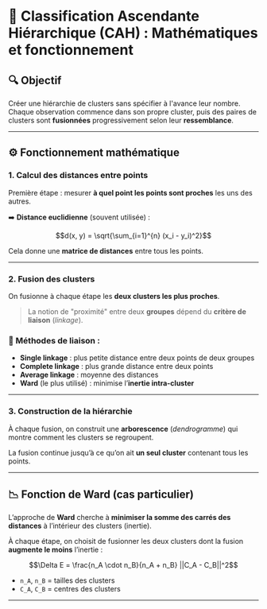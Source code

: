 # 🧠 Classification Ascendante Hiérarchique (CAH) : Mathématiques et fonctionnement

## 🔍 Objectif

Créer une hiérarchie de clusters sans spécifier à l'avance leur nombre.  
Chaque observation commence dans son propre cluster, puis des paires de clusters sont **fusionnées** progressivement selon leur **ressemblance**.

---

## ⚙️ Fonctionnement mathématique

### 1. Calcul des distances entre points

Première étape : mesurer **à quel point les points sont proches** les uns des autres.

➡️ **Distance euclidienne** (souvent utilisée) :

```math
d(x, y) = \sqrt{\sum_{i=1}^{n} (x_i - y_i)^2}
```

Cela donne une **matrice de distances** entre tous les points.

---

### 2. Fusion des clusters

On fusionne à chaque étape les **deux clusters les plus proches**.

> La notion de "proximité" entre deux **groupes** dépend du **critère de liaison** (*linkage*).

### 🔗 Méthodes de liaison :

- **Single linkage** : plus petite distance entre deux points de deux groupes
- **Complete linkage** : plus grande distance entre deux points
- **Average linkage** : moyenne des distances
- **Ward** (le plus utilisé) : minimise l’**inertie intra-cluster**

---

### 3. Construction de la hiérarchie

À chaque fusion, on construit une **arborescence** (*dendrogramme*) qui montre comment les clusters se regroupent.

La fusion continue jusqu’à ce qu’on ait **un seul cluster** contenant tous les points.

---

## 📉 Fonction de Ward (cas particulier)

L’approche de **Ward** cherche à **minimiser la somme des carrés des distances** à l’intérieur des clusters (inertie).

À chaque étape, on choisit de fusionner les deux clusters dont la fusion **augmente le moins** l’inertie :

```math
\Delta E = \frac{n_A \cdot n_B}{n_A + n_B} ||C_A - C_B||^2
```

- `n_A`, `n_B` = tailles des clusters
- `C_A`, `C_B` = centres des clusters

---